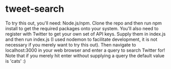 # tweet-search
To try this out, you'll need: Node.js/npm. Clone the repo and then run npm install to get the required packages onto your system. You'll also need to register with Twitter to get your own set of API keys. Supply them in index.js and then run index.js (I used nodemon to facilitate development, it is not necessary if you merely want to try this out). Then navigate to localhost:3000 in your web browser and enter a query to search Twitter for! Note that if you merely hit enter without supplying a query the default value is 'cats' :)
